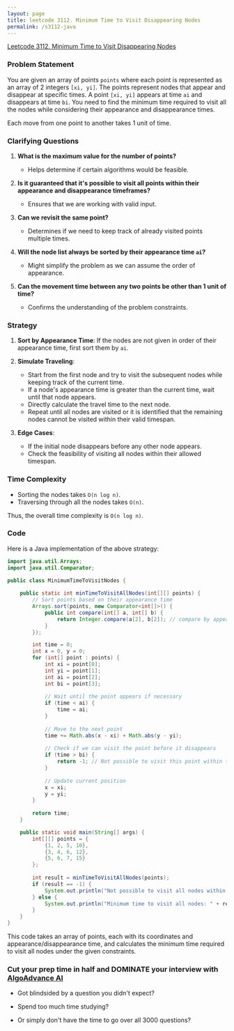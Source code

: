 ```yaml
---
layout: page
title: leetcode 3112. Minimum Time to Visit Disappearing Nodes
permalink: /s3112-java
---
```

[Leetcode 3112. Minimum Time to Visit Disappearing Nodes](https://algoadvance.github.io/algoadvance/l3112)
### Problem Statement

You are given an array of points `points` where each point is represented as an array of 2 integers `[xi, yi]`. The points represent nodes that appear and disappear at specific times. A point `[xi, yi]` appears at time `ai` and disappears at time `bi`. You need to find the minimum time required to visit all the nodes while considering their appearance and disappearance times.

Each move from one point to another takes 1 unit of time.

### Clarifying Questions

1. **What is the maximum value for the number of points?**
   - Helps determine if certain algorithms would be feasible.

2. **Is it guaranteed that it's possible to visit all points within their appearance and disappearance timeframes?**
   - Ensures that we are working with valid input.

3. **Can we revisit the same point?**
   - Determines if we need to keep track of already visited points multiple times.

4. **Will the node list always be sorted by their appearance time `ai`?**
   - Might simplify the problem as we can assume the order of appearance.

5. **Can the movement time between any two points be other than 1 unit of time?**
   - Confirms the understanding of the problem constraints.

### Strategy

1. **Sort by Appearance Time**: If the nodes are not given in order of their appearance time, first sort them by `ai`.

2. **Simulate Traveling**:
   - Start from the first node and try to visit the subsequent nodes while keeping track of the current time.
   - If a node's appearance time is greater than the current time, wait until that node appears.
   - Directly calculate the travel time to the next node.
   - Repeat until all nodes are visited or it is identified that the remaining nodes cannot be visited within their valid timespan.

3. **Edge Cases**:
   - If the initial node disappears before any other node appears.
   - Check the feasibility of visiting all nodes within their allowed timespan.

### Time Complexity

- Sorting the nodes takes `O(n log n)`.
- Traversing through all the nodes takes `O(n)`.

Thus, the overall time complexity is `O(n log n)`.

### Code

Here is a Java implementation of the above strategy:

```java
import java.util.Arrays;
import java.util.Comparator;

public class MinimumTimeToVisitNodes {
    
    public static int minTimeToVisitAllNodes(int[][] points) {
        // Sort points based on their appearance time
        Arrays.sort(points, new Comparator<int[]>() {
            public int compare(int[] a, int[] b) {
                return Integer.compare(a[2], b[2]); // compare by appearance time `ai`
            }
        });

        int time = 0;
        int x = 0, y = 0;
        for (int[] point : points) {
            int xi = point[0];
            int yi = point[1];
            int ai = point[2];
            int bi = point[3];
            
            // Wait until the point appears if necessary
            if (time < ai) {
                time = ai;
            }
            
            // Move to the next point
            time += Math.abs(x - xi) + Math.abs(y - yi);
            
            // Check if we can visit the point before it disappears
            if (time > bi) {
                return -1; // Not possible to visit this point within the time range
            }
            
            // Update current position
            x = xi;
            y = yi;
        }
        
        return time;
    }

    public static void main(String[] args) {
        int[][] points = {
            {1, 2, 5, 10},
            {3, 4, 6, 12},
            {5, 6, 7, 15}
        };
        
        int result = minTimeToVisitAllNodes(points);
        if (result == -1) {
            System.out.println("Not possible to visit all nodes within their appearance and disappearance times.");
        } else {
            System.out.println("Minimum time to visit all nodes: " + result);
        }
    }
}
```

This code takes an array of points, each with its coordinates and appearance/disappearance time, and calculates the minimum time required to visit all nodes under the given constraints.


### Cut your prep time in half and DOMINATE your interview with [AlgoAdvance AI](https://algoAdvance.com)

- Got blindsided by a question you didn't expect?

- Spend too much time studying?

- Or simply don't have the time to go over all 3000 questions?

